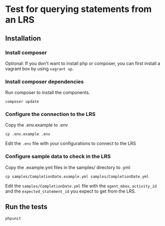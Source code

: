 # Test for querying statements from an LRS

## Installation

### Install composer

Optional: If you don't want to install php or composer, you can first install a vagrant box by using `vagrant up`.

### Install composer dependencies

Run composer to install the components.

    composer update

### Configure the connection to the LRS

Copy the .env.example to .env

    cp .env.example .env

Edit the `.env` file with your configurations to connect to the LRS

### Configure sample data to check in the LRS

Copy the .example.yml files in the samples/ directory to .yml

    cp samples/CompletionDate.example.yml samples/CompletionDate.yml

Edit the `samples/CompletionDate.yml` file with the `agent_mbox`, `activity_id` and the `expected_statement_id` you expect to get from the LRS.

## Run the tests

    phpunit
